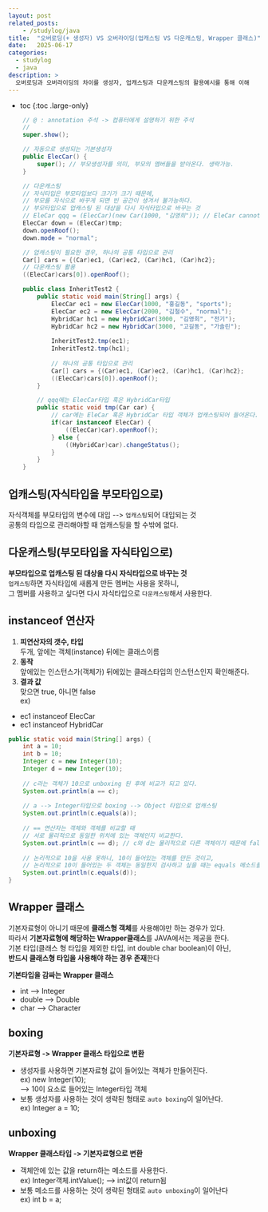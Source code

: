 ```yaml
---
layout: post
related_posts:
    - /studylog/java
title:  "오버로딩(+ 생성자) VS 오버라이딩(업캐스팅 VS 다운캐스팅, Wrapper 클래스)"
date:   2025-06-17
categories:
  - studylog
  - java
description: >
  오버로딩과 오버라이딩의 차이를 생성자, 업캐스팅과 다운캐스팅의 활용예시를 통해 이해
---
```

* toc
{:toc .large-only}

```java
	// @ : annotation 주석 -> 컴퓨터에게 설명하기 위한 주석
	// 
	super.show();

	// 자동으로 생성되는 기본생성자
	public ElecCar() {
		super(); // 부모생성자를 의미, 부모의 멤버들을 받아온다. 생략가능.
	}

	// 다운캐스팅
	// 자식타입은 부모타입보다 크기가 크기 때문에,
	// 부모를 자식으로 바꾸게 되면 빈 공간이 생겨서 불가능하다.
	// 부모타입으로 업캐스팅 된 대상을 다시 자식타입으로 바꾸는 것
	// EleCar qqq = (ElecCar)(new Car(1000, "김영희")); // EleCar cannot be resolved to a type
	ElecCar down = (ElecCar)tmp;
	down.openRoof();
	down.mode = "normal";

	// 업캐스팅이 필요한 경우, 하나의 공통 타입으로 관리
	Car[] cars = {(Car)ec1, (Car)ec2, (Car)hc1, (Car)hc2}; 
	// 다운캐스팅 활용
	((ElecCar)cars[0]).openRoof(); 

	public class InheritTest2 {
		public static void main(String[] args) {
			ElecCar ec1 = new ElecCar(1000, "홍길동", "sports");
			ElecCar ec2 = new ElecCar(2000, "김철수", "normal");
			HybridCar hc1 = new HybridCar(3000, "김영희", "전기");
			HybridCar hc2 = new HybridCar(3000, "고길동", "가솔린");
		
			InheritTest2.tmp(ec1);
			InheritTest2.tmp(hc1);
			
			// 하나의 공통 타입으로 관리
			Car[] cars = {(Car)ec1, (Car)ec2, (Car)hc1, (Car)hc2};
			((ElecCar)cars[0]).openRoof();
		}

		// qqq에는 ElecCar타입 혹은 HybridCar타입
		public static void tmp(Car car) {
			// car에는 EleCar 혹은 HybridCar 타입 객체가 업캐스팅되어 들어온다.
			if(car instanceof ElecCar) {
				((ElecCar)car).openRoof();
			} else {
				((HybridCar)car).changeStatus();
			}
		}
	}
```

## 업캐스팅(자식타입을 부모타입으로)
자식객체를 부모타입의 변수에 대입 --> `업캐스팅`되어 대입되는 것  
공통의 타입으로 관리해야할 때 업캐스팅을 할 수밖에 없다.

## 다운캐스팅(부모타입을 자식타입으로)
**부모타입으로 업캐스팅 된 대상을 다시 자식타입으로 바꾸는 것**  
`업캐스팅`하면 자식타입에 새롭게 만든 멤버는 사용을 못하니,  
그 멤버를 사용하고 싶다면 다시 자식타입으로 `다운캐스팅`해서 사용한다.

## instanceof 연산자
1. **피연산자의 갯수, 타입**  
	두개, 앞에는 객체(instance) 뒤에는 클래스이름
2. **동작**  
	앞에있는 인스턴스가(객체가) 뒤에있는 클래스타입의 인스턴스인지 확인해준다.
3. **결과 값**  
	맞으면 true, 아니면 false  
  ex)   
  - ec1 instanceof ElecCar
  - ec1 instanceof HybridCar
```java
public static void main(String[] args) {
	int a = 10;
	int b = 10;
	Integer c = new Integer(10);
	Integer d = new Integer(10);
	
	// c라는 객체가 10으로 unboxing 된 후에 비교가 되고 있다.
	System.out.println(a == c);
	
	// a --> Integer타입으로 boxing --> Object 타입으로 업캐스팅
	System.out.println(c.equals(a));
	
	// == 연산자는 객체와 객체를 비교할 때 
	// 서로 물리적으로 동일한 위치에 있는 객체인지 비교한다.
	System.out.println(c == d); // c와 d는 물리적으로 다른 객체이기 때문에 false
	
	// 논리적으로 10을 사용 못하니, 10이 들어있는 객체를 만든 것이고,
	// 논리적으로 10이 들어있는 두 객체는 동일한지 검사하고 싶을 때는 equals 메소드를 사용한다.
	System.out.println(c.equals(d));
}
```

## Wrapper 클래스
기본자료형이 아니기 때문에 **클래스형 객체**를 사용해야만 하는 경우가 있다.  
따라서 **기본자료형에 해당하는 Wrapper클래스**를 JAVA에서는 제공을 한다.  
기본 타입(클래스 형 타입을 제외한 타입, int double char boolean)이 아닌,  
**반드시 클래스형 타입을 사용해야 하는 경우 존재**한다  

**기본타입을 감싸는 Wrapper 클래스**  
- int --> Integer
- double --> Double
- char --> Character

## boxing 
**기본자료형 -> Wrapper 클래스 타입으로 변환** 

- 생성자를 사용하면 기본자료형 값이 들어있는 객체가 만들어진다.  
	ex) new Integer(10);   
	--> 10이 요소로 들어있는 Integer타입 객체  
- 보통 생성자를 사용하는 것이 생략된 형태로 `auto boxing`이 일어난다.  
	ex) Integer a = 10;

## unboxing
**Wrapper 클래스타입 -> 기본자료형으로 변환**  

- 객체안에 있는 값을 return하는 메소드를 사용한다.  
	ex) Integer객체.intValue(); --> int값이 return됨
- 보통 메소드를 사용하는 것이 생략된 형태로 `auto unboxing`이 일어난다  
	ex) int b = a;